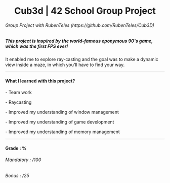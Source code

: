 <h1 align="center"> Cub3d | 42 School Group Project </h1>
<h6>Group Project with RubenTeles (https://github.com/RubenTeles/Cub3D)</h6>
<h5>This project is inspired by the world-famous eponymous 90's game, which was the first FPS ever!</h5>
<p>It enabled me to explore ray-casting and the goal was to make a dynamic view inside a maze, in which you'll have to find your way.</p>

-----

<h4>What I learned with this project?</h4>
<p> - Team work</p>
<p> - Raycasting</p>
<p> - Improved my understanding of window management</p>
<p> - Improved my understanding of game development</p>
<p> - Improved my understanding of memory management</p>

----

<h4>Grade : %</h4>
<h6>Mandatory : /100</h6>
<h6>Bonus : /25</h6>
